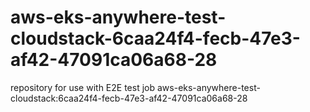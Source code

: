 # aws-eks-anywhere-test-cloudstack-6caa24f4-fecb-47e3-af42-47091ca06a68-28
repository for use with E2E test job aws-eks-anywhere-test-cloudstack:6caa24f4-fecb-47e3-af42-47091ca06a68-28
